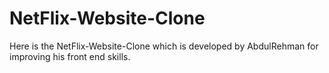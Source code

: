 # NetFlix-Website-Clone
Here is the NetFlix-Website-Clone which is developed by AbdulRehman for improving his front end skills.
